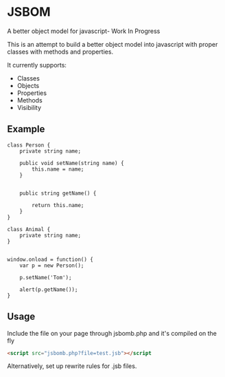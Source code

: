 JSBOM
=====

A better object model for javascript- Work In Progress


This is an attempt to build a better object model into javascript with proper classes with methods and properties. 

It currently supports:

- Classes
- Objects
- Properties
- Methods
- Visibility


Example
-------

```
class Person {
	private string name;
	
	public void setName(string name) {
		this.name = name;
	}
	
	
	public string getName() {

		return this.name;	
	}
}

class Animal {
	private string name;
}


window.onload = function() {
	var p = new Person();
	
	p.setName('Tom');

	alert(p.getName());
}
```


Usage
-----

Include the file on your page through jsbomb.php and it's compiled on the fly

```html
<script src="jsbomb.php?file=test.jsb"></script

```

Alternatively, set up rewrite rules for .jsb files.
